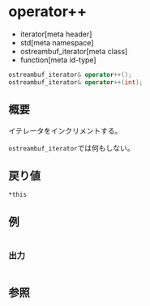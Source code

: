 # operator++
* iterator[meta header]
* std[meta namespace]
* ostreambuf_iterator[meta class]
* function[meta id-type]

```cpp
ostreambuf_iterator& operator++();
ostreambuf_iterator& operator++(int);
```

## 概要
イテレータをインクリメントする。

`ostreambuf_iterator`では何もしない。


## 戻り値
`*this`


## 例
```cpp
```

### 出力
```
```

## 参照
